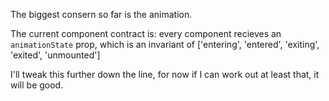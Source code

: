 The biggest consern so far is the animation.

The current component contract is: every component recieves an `animationState` prop, which is an invariant of ['entering', 'entered', 'exiting', 'exited', 'unmounted']

I'll tweak this further down the line, for now if I can work out at least that, it will be good.